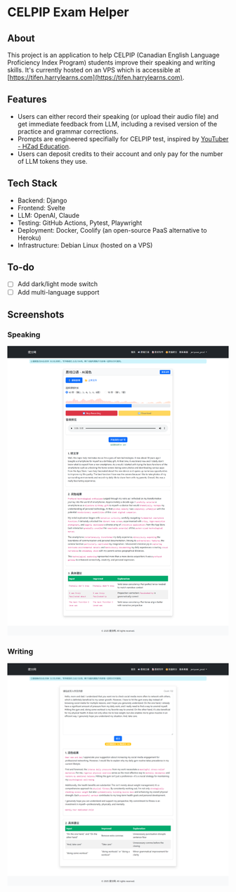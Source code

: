 
# CELPIP Exam Helper

## About
This project is an application to help CELPIP (Canadian English Language Proficiency Index Program) students improve their speaking and writing skills. It's currently hosted on an VPS which is accessible at [https://tifen.harrylearns.com](https://tifen.harrylearns.com). 

## Features
- Users can either record their speaking (or upload their audio file) and get immediate feedback from LLM, including a revised version of the practice and grammar corrections.
- Prompts are engineered specifially for CELPIP test, inspired by [YouTuber - HZad Education](https://www.youtube.com/@hzadeducation-coachingcent986/playlists).
- Users can deposit credits to their account and only pay for the number of LLM tokens they use.

## Tech Stack
- Backend: Django
- Frontend: Svelte 
- LLM: OpenAI, Claude
- Testing: GitHub Actions, Pytest, Playwright
- Deployment: Docker, Coolify (an open-source PaaS alternative to Heroku)
- Infrastructure: Debian Linux (hosted on a VPS)

## To-do
- [ ] Add dark/light mode switch
- [ ] Add multi-language support

## Screenshots
### Speaking
![Speaking](docs/screenshots/celpip-speaking.png)
### Writing
![Writing](docs/screenshots/celpip-writing.png)
